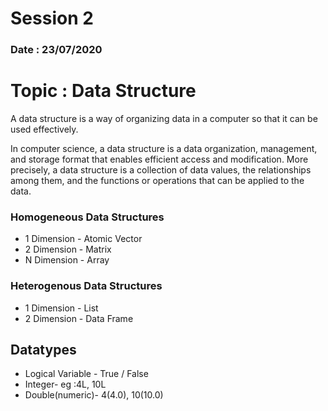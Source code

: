 # Session 2
### Date : 23/07/2020


# Topic : Data Structure

A data structure is a way of organizing data in a computer so that it can be used effectively.

In computer science, a data structure is a data organization, management, and storage format that enables efficient access and modification. More precisely, a data structure is a collection of data values, the relationships among them, and the functions or operations that can be applied to the data.


### Homogeneous Data Structures

* 1 Dimension - Atomic Vector
* 2 Dimension - Matrix
* N Dimension - Array

### Heterogenous Data Structures

* 1 Dimension - List
* 2 Dimension - Data Frame


## Datatypes 
* Logical Variable - True / False
* Integer- eg :4L, 10L
* Double(numeric)- 4(4.0), 10(10.0)
